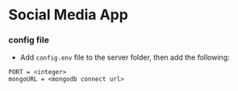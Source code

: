 # Social Media App

### config file
- Add `config.env` file to the server folder, then add the following:
```
PORT = <integer>
mongoURL = <mongodb connect url>
```